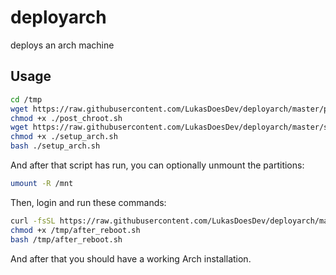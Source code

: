 # deployarch
deploys an arch machine

## Usage
```sh
cd /tmp
wget https://raw.githubusercontent.com/LukasDoesDev/deployarch/master/post_chroot.sh
chmod +x ./post_chroot.sh
wget https://raw.githubusercontent.com/LukasDoesDev/deployarch/master/setup_arch.sh
chmod +x ./setup_arch.sh
bash ./setup_arch.sh
```
And after that script has run, you can optionally unmount the partitions:
```sh
umount -R /mnt
```
Then, login and run these commands:
```sh
curl -fsSL https://raw.githubusercontent.com/LukasDoesDev/deployarch/master/after_reboot.sh > /tmp/after_reboot.sh
chmod +x /tmp/after_reboot.sh
bash /tmp/after_reboot.sh
```
And after that you should have a working Arch installation.
